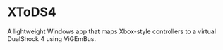 # XToDS4
A lightweight Windows app that maps Xbox-style controllers to a virtual DualShock 4 using ViGEmBus.
